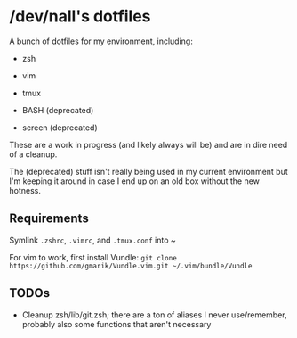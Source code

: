 /dev/nall's dotfiles
====================

A bunch of dotfiles for my environment, including:

* zsh

* vim

* tmux

* BASH (deprecated)

* screen (deprecated)

These are a work in progress (and likely always will be) and are in dire need of a cleanup.

The (deprecated) stuff isn't really being used in my current environment but I'm keeping it around in case I end up on an old box without the new hotness.

Requirements
------------

Symlink `.zshrc`, `.vimrc`, and `.tmux.conf` into ~

For vim to work, first install Vundle:
`git clone https://github.com/gmarik/Vundle.vim.git ~/.vim/bundle/Vundle`

TODOs
-----

* Cleanup zsh/lib/git.zsh; there are a ton of aliases I never use/remember, probably also some functions that aren't necessary
